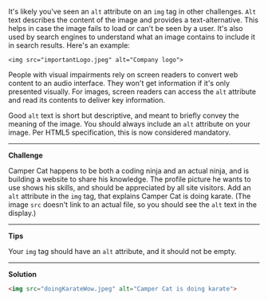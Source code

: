 It's likely you've seen an `alt` attribute on an `img` tag in other challenges. `Alt` text describes the content of the image and provides a text-alternative. This helps in case the image fails to load or can't be seen by a user. It's also used by search engines to understand what an image contains to include it in search results. Here's an example:

`<img src="importantLogo.jpeg" alt="Company logo">`

People with visual impairments rely on screen readers to convert web content to an audio interface. They won't get information if it's only presented visually. For images, screen readers can access the `alt` attribute and read its contents to deliver key information.

Good `alt` text is short but descriptive, and meant to briefly convey the meaning of the image. You should always include an `alt` attribute on your image. Per HTML5 specification, this is now considered mandatory.

---
**Challenge**

Camper Cat happens to be both a coding ninja and an actual ninja, and is building a website to share his knowledge. The profile picture he wants to use shows his skills, and should be appreciated by all site visitors. Add an `alt` attribute in the `img` tag, that explains Camper Cat is doing karate. (The image `src` doesn't link to an actual file, so you should see the `alt` text in the display.)

---
**Tips**

Your `img` tag should have an `alt` attribute, and it should not be empty.

---
**Solution**

```html
<img src="doingKarateWow.jpeg" alt="Camper Cat is doing karate">
```